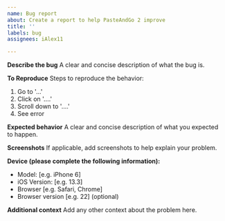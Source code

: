 ```yaml
---
name: Bug report
about: Create a report to help PasteAndGo 2 improve
title: ''
labels: bug
assignees: iAlex11

---
```


**Describe the bug**
A clear and concise description of what the bug is.

**To Reproduce**
Steps to reproduce the behavior:
1. Go to '...'
2. Click on '....'
3. Scroll down to '....'
4. See error

**Expected behavior**
A clear and concise description of what you expected to happen.

**Screenshots**
If applicable, add screenshots to help explain your problem.

**Device (please complete the following information):**
 - Model: [e.g. iPhone 6]
 - iOS Version: [e.g. 13.3]
 - Browser [e.g. Safari, Chrome]
 - Browser version [e.g. 22] (optional)

**Additional context**
Add any other context about the problem here.
